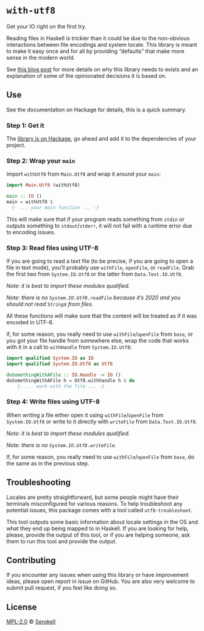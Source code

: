 # `with-utf8`

Get your IO right on the first try.

Reading files in Haskell is trickier than it could be due to the non-obvious
interactions between file encodings and system locale. This library is meant
to make it easy once and for all by providing “defaults” that make more sense
in the modern world.

See [this blog post][blog:post] for more details on why this library needs to
exists and an explanation of some of the opinionated decisions it is based on.

[blog:post]: https://serokell.io/blog/haskell-with-utf8


## Use

See the documentation on Hackage for details, this is a quick summary.

### Step 1: Get it

The [library is on Hackage][hackage:with-utf8],
go ahead and add it to the dependencies of your project.

[hackage:with-utf8]: https://hackage.haskell.org/package/with-utf8

### Step 2: Wrap your `main`

Import `withUtf8` from `Main.Utf8` and wrap it around your `main`:

```haskell
import Main.Utf8 (withUtf8)

main :: IO ()
main = withUtf8 $
  {- ... your main function ... -}
```

This will make sure that if your program reads something from `stdin` or
outputs something to `stdout`/`stderr`, it will not fail with a runtime
error due to encoding issues.

### Step 3: Read files using UTF-8

If you are going to read a text file (to be precise, if you are going to open
a file in text mode), you’ll probably use `withFile`, `openFile`, or `readFile`.
Grab the first two from `System.IO.Utf8` or the latter from `Data.Text.IO.Utf8`.

_Note: it is best to import these modules qualified._

_Note: there is no `System.IO.Utf8.readFile` because it’s 2020 and
you should not read `String`s from files._

All these functions will make sure that the content will be treated as if it
was encoded in UTF-8.

If, for some reason, you really need to use `withFile`/`openFile` from `base`,
or you got your file handle from somewhere else, wrap the code that works
with it in a call to `withHandle` from `System.IO.Utf8`:

```haskell
import qualified System.IO as IO
import qualified System.IO.Utf8 as Utf8

doSomethingWithAFile :: IO.Handle -> IO ()
doSomethingWithAFile h = Utf8.withhandle h $ do
    {- ... work with the file ... -}
```

### Step 4: Write files using UTF-8

When writing a file either open it using `withFile`/`openFile` from
`System.IO.Utf8` or write to it directly with `writeFile` from
`Data.Text.IO.Utf8`.

_Note: it is best to import these modules qualified._

_Note: there is no `System.IO.Utf8.writeFile`._

If, for some reason, you really need to use `withFile`/`openFile` from `base`,
do the same as in the previous step.

## Troubleshooting

Locales are pretty straightforward, but some people might have their terminals
misconfigured for various reasons. To help troubleshoot any potential issues,
this package comes with a tool called `utf8-troubleshoot`.

This tool outputs some basic information about locale settings in the OS and
what they end up being mapped to in Haskell. If you are looking for help,
please, provide the output of this tool, or if you are helping someone,
ask them to run this tool and provide the output.

## Contributing

If you encounter any issues when using this library or have improvement ideas,
please open report in issue on GitHub. You are also very welcome to submit
pull request, if you feel like doing so.


## License

[MPL-2.0] © [Serokell]

[MPL-2.0]: https://spdx.org/licenses/MPL-2.0.html
[Serokell]: https://serokell.io/
